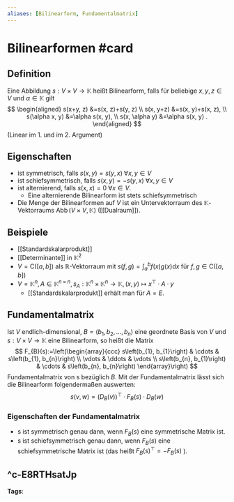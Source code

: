 ```yaml
---
aliases: [Bilinearform, Fundamentalmatrix]
---
```


# Bilinearformen #card
## Definition
Eine Abbildung $s: V \times V \rightarrow \mathbb{K}$ heißt Bilinearform, falls für beliebige $x, y, z \in V$ und $\alpha \in \mathbb{K}$ gilt
$$
\begin{aligned}
s(x+y, z) &=s(x, z)+s(y, z) \\
s(x, y+z) &=s(x, y)+s(x, z), \\
s(\alpha x, y) &=\alpha s(x, y), \\
s(x, \alpha y) &=\alpha s(x, y) .
\end{aligned}
$$
(Linear im 1. und im 2. Argument)
## Eigenschaften
- ist symmetrisch, falls $s(x, y)=s(y, x) \; \forall x, y \in V$
- ist schiefsymmetrisch, falls $s(x, y)=-s(y, x) \; \forall x, y \in V$
- ist alternierend, falls $s(x, x)=0 \; \forall x \in V$. 
	- Eine alternierende Bilinearform ist stets schiefsymmetrisch
- Die Menge der Bilinearformen auf $V$ ist ein Untervektorraum des $\mathbb{K}$-Vektorraums $\operatorname{Abb}(V \times V, \mathbb{K})$ ([[Dualraum]]).
## Beispiele
- [[Standardskalarprodukt]]
- [[Determinante]] in $\mathbb{K}^2$
- $V=\mathrm{C}([a, b])$ als $\mathbb{R}$-Vektorraum mit $s(f, g)=\int_{a}^{b} f(x) g(x) \mathrm{d} x$ für $f, g \in \mathrm{C}([a, b])$
- $V=\mathbb{K}^{n}, A \in \mathbb{K}^{n \times n}, s_{A}: \mathbb{K}^{n} \times \mathbb{K}^{n} \rightarrow \mathbb{K},(x, y) \mapsto x^{\top} \cdot A \cdot y$
	- [[Standardskalarprodukt]] erhält man für $A=E$.
## Fundamentalmatrix
Ist $V$ endlich-dimensional, $B=\left(b_{1}, b_{2}, \ldots, b_{n}\right)$ eine geordnete Basis von $V$ und $s: V \times V \rightarrow \mathbb{K}$ eine Bilinearform, so heißt die Matrix
$$
F_{B}(s):=\left(\begin{array}{ccc}
s\left(b_{1}, b_{1}\right) & \cdots & s\left(b_{1}, b_{n}\right) \\
\vdots & \ddots & \vdots \\
s\left(b_{n}, b_{1}\right) & \cdots & s\left(b_{n}, b_{n}\right)
\end{array}\right)
$$
Fundamentalmatrix von s bezüglich $B$. Mit der Fundamentalmatrix lässt sich die Bilinearform folgendermaßen auswerten:
$$s(v, w)=\left(D_{B}(v)\right)^{\top} \cdot F_{B}(s) \cdot D_{B}(w)$$
### Eigenschaften der Fundamentalmatrix
- s ist symmetrisch genau dann, wenn $F_{B}(s)$ eine symmetrische Matrix ist.
- s ist schiefsymmetrisch genau dann, wenn $F_{B}(s)$ eine schiefsymmetrische Matrix ist (das heißt $F_{B}(s)^{\top}=-F_{B}(s)$ ).

^c-E8RTHsatJp
---
**Tags**: 
